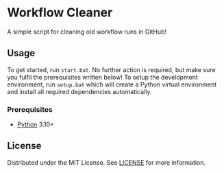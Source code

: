 # Workflow Cleaner

A simple script for cleaning old workflow runs in GitHub!

## Usage

To get started, run `start.bat`. No further action is required, but make sure you fulfil the prerequisites written below! To setup the development environment, run `setup.bat` which will create a Python virtual environment and install all required dependencies automatically.

### Prerequisites

- [Python](https://python.org) 3.10+

## License

Distributed under the MIT License. See [LICENSE](LICENSE) for more information.